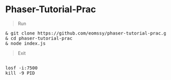# Phaser-Tutorial-Prac
 
> Run  
<pre>
& git clone https://github.com/eomssy/phaser-tutorial-prac.git
& cd phaser-tutorial-prac
& node index.js
</pre>

> Exit 
<pre> 
losf -i:7500
kill -9 PID
</pre>

